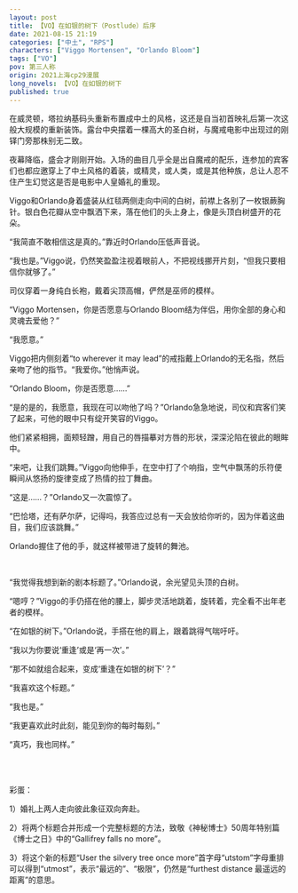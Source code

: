 ```yaml
---
layout: post
title: 【VO】在如银的树下（Postlude）后序
date: 2021-08-15 21:19
categories: ["中土", "RPS"]
characters: ["Viggo Mortensen", "Orlando Bloom"]
tags: ["VO"]
pov: 第三人称
origin: 2021上海cp29漫展
long_novels: 【VO】在如银的树下
published: true
---
```


在威灵顿，塔拉纳基码头重新布置成中土的风格，这还是自当初首映礼后第一次这般大规模的重新装饰。露台中央摆着一棵高大的圣白树，与魔戒电影中出现过的刚铎门旁那株别无二致。

夜幕降临，盛会才刚刚开始。入场的曲目几乎全是出自魔戒的配乐，连参加的宾客们也都应邀穿上了中土风格的着装，或精灵，或人类，或是其他种族，总让人忍不住产生幻觉这是否是电影中人皇婚礼的重现。

Viggo和Orlando身着盛装从红毯两侧走向中间的白树，前襟上各别了一枚银蕨胸针。银白色花瓣从空中飘洒下来，落在他们的头上身上，像是头顶白树盛开的花朵。

“我简直不敢相信这是真的。”靠近时Orlando压低声音说。

“我也是。”Viggo说，仍然笑盈盈注视着眼前人，不把视线挪开片刻，“但我只要相信你就够了。”

司仪穿着一身纯白长袍，戴着尖顶高帽，俨然是巫师的模样。

“Viggo Mortensen，你是否愿意与Orlando Bloom结为伴侣，用你全部的身心和灵魂去爱他？”

“我愿意。”

Viggo把内侧刻着“to wherever it may lead”的戒指戴上Orlando的无名指，然后亲吻了他的指节。“我爱你。”他悄声说。

“Orlando Bloom，你是否愿意……”

“是的是的，我愿意，我现在可以吻他了吗？”Orlando急急地说，司仪和宾客们笑了起来，可他的眼中只有绽开笑容的Viggo。

他们紧紧相拥，面颊轻蹭，用自己的唇描摹对方唇的形状，深深沦陷在彼此的眼眸中。

“来吧，让我们跳舞。”Viggo向他伸手，在空中打了个响指，空气中飘荡的乐符便瞬间从悠扬的旋律变成了热情的拉丁舞曲。

“这是……？”Orlando又一次震惊了。

“巴恰塔，还有萨尔萨，记得吗，我答应过总有一天会放给你听的，因为伴着这曲目，我们应该跳舞。”

Orlando握住了他的手，就这样被带进了旋转的舞池。

<br>

“我觉得我想到新的剧本标题了。”Orlando说，余光望见头顶的白树。

“嗯哼？”Viggo的手仍搭在他的腰上，脚步灵活地跳着，旋转着，完全看不出年老者的模样。

“在如银的树下。”Orlando说，手搭在他的肩上，跟着跳得气喘吁吁。

“我以为你要说‘重逢’或是‘再一次’。”

“那不如就组合起来，变成‘重逢在如银的树下’？”

“我喜欢这个标题。”

“我也是。”

“我更喜欢此时此刻，能见到你的每时每刻。”

“真巧，我也同样。”

<br><br>

彩蛋：

1）婚礼上两人走向彼此象征双向奔赴。

2）将两个标题合并形成一个完整标题的方法，致敬《神秘博士》50周年特别篇《博士之日》中的“Gallifrey falls no more”。

3）将这个新的标题“User the silvery tree once more”首字母“utstom”字母重排可以得到“utmost”，表示“最远的”、“极限”，仍然是“furthest distance 最遥远的距离”的意思。
